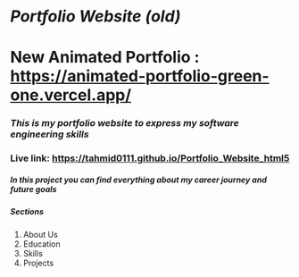 # _Portfolio Website (old)_ 

# New Animated Portfolio : https://animated-portfolio-green-one.vercel.app/

### *This is my portfolio website to express my software engineering skills*

### Live link: https://tahmid0111.github.io/Portfolio_Website_html5

##### In this project you can find everything about my career journey and _future goals_

##### Sections

1. About Us
2. Education
3. Skills
4. Projects



